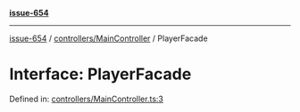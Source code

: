 [**issue-654**](README.md)

***

[issue-654](README.md) / [controllers/MainController](controllers-MainController.md) / PlayerFacade

# Interface: PlayerFacade

Defined in: [controllers/MainController.ts:3](https://github.com/typedoc2md/typedoc-plugin-markdown-scratchpad/blob/main/issues/654/src/controllers/MainController.ts#L3)
